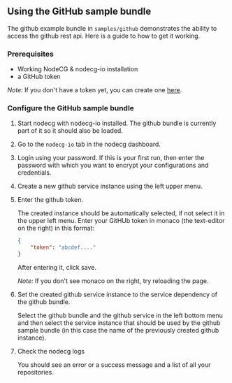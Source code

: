 ## Using the GitHub sample bundle

The github example bundle in `samples/github` demonstrates the ability to access the github rest api. Here is a guide to how to get it working.

### Prerequisites

-   Working NodeCG & nodecg-io installation
-   a GitHub token

_Note:_ If you don't have a token yet, you can create one [here](https://github.com/settings/tokens/new).

### Configure the GitHub sample bundle

1. Start nodecg with nodecg-io installed. The github bundle is currently part of it so it should also be loaded.

2. Go to the `nodecg-io` tab in the nodecg dashboard.

3. Login using your password. If this is your first run, then enter the password with which you want to encrypt your configurations and credentials.

4. Create a new github service instance using the left upper menu.

5. Enter the github token.

   The created instance should be automatically selected, if not select it in the upper left menu. Enter your GitHUb token in monaco (the text-editor on the right) in this format:

    ```json
    {
        "token": "abcdef...."
    }
    ```

   After entering it, click save.

   _Note:_ If you don't see monaco on the right, try reloading the page.

6. Set the created github service instance to the service dependency of the github bundle.

   Select the github bundle and the github service in the left bottom menu and then select the service instance that should be used by the github sample bundle (in this case the name of the previously created github instance).

7. Check the nodecg logs

   You should see an error or a success message and a list of all your repositories.
